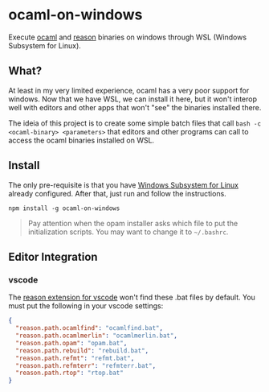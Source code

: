 # ocaml-on-windows

Execute [ocaml](http://ocaml.org/) and [reason](https://reasonml.github.io/) binaries on windows through WSL (Windows Subsystem for Linux).

## What?

At least in my very limited experience, ocaml has a very poor support for windows. Now that we have WSL, we can install it here, but it won't interop well with editors and other apps that won't "see" the binaries installed there.

The ideia of this project is to create some simple batch files that call `bash -c <ocaml-binary> <parameters>` that editors and other programs can call to access the ocaml binaries installed on WSL.

## Install

The only pre-requisite is that you have [Windows Subsystem for Linux](https://msdn.microsoft.com/en-us/commandline/wsl/install_guide) already configured. After that, just run and follow the instructions.

```
npm install -g ocaml-on-windows
```

> Pay attention when the opam installer asks which file to put the initialization scripts. You may want to change it to `~/.bashrc`.

## Editor Integration

### vscode

The [reason extension for vscode](https://marketplace.visualstudio.com/items?itemName=freebroccolo.reasonml) won't find these .bat files by default. You must put the following in your vscode settings:

```json
{
  "reason.path.ocamlfind": "ocamlfind.bat",
  "reason.path.ocamlmerlin": "ocamlmerlin.bat",
  "reason.path.opam": "opam.bat",
  "reason.path.rebuild": "rebuild.bat",
  "reason.path.refmt": "refmt.bat",
  "reason.path.refmterr": "refmterr.bat",
  "reason.path.rtop": "rtop.bat"
}
```
